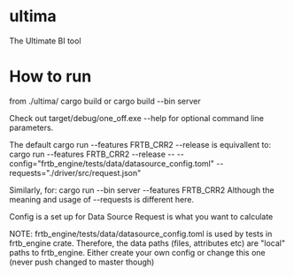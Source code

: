 # ultima
The Ultimate BI tool

# How to run
from ./ultima/
cargo build or cargo build --bin server

Check out target/debug/one_off.exe --help for optional command line parameters.

The default 
cargo run --features FRTB_CRR2 --release
is equivallent to:
cargo run --features FRTB_CRR2 --release -- --config="frtb_engine/tests/data/datasource_config.toml" --requests="./driver/src/request.json"

Similarly, for:
cargo run --bin server --features FRTB_CRR2
Although the meaning and usage of --requests is different here.

Config is a set up for Data Source
Request is what you want to calculate

NOTE: frtb_engine/tests/data/datasource_config.toml is used by tests in frtb_engine crate. Therefore, the data paths (files, attributes etc) are "local" paths to frtb_engine. Either create your own config or change this one (never push changed to master though)